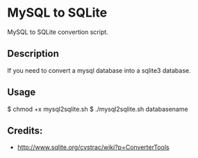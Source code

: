 <h1>MySQL to SQLite</h1> 
	
MySQL to SQLite convertion script.

<h2>Description</h2>
If you need to convert a mysql database into a sqlite3 database. 

<h2>Usage</h2>
	$ chmod +x mysql2sqlite.sh
	$ ./mysql2sqlite.sh databasename

<h2>Credits:</h2>
<ul>
	<li><a href="http://www.sqlite.org/cvstrac/wiki?p=ConverterTools">http://www.sqlite.org/cvstrac/wiki?p=ConverterTools</a></li>
</ul>